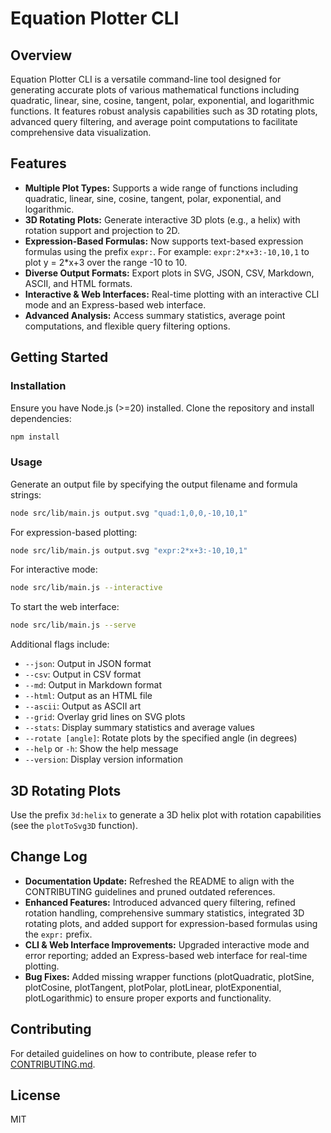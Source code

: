 # Equation Plotter CLI

## Overview

Equation Plotter CLI is a versatile command-line tool designed for generating accurate plots of various mathematical functions including quadratic, linear, sine, cosine, tangent, polar, exponential, and logarithmic functions. It features robust analysis capabilities such as 3D rotating plots, advanced query filtering, and average point computations to facilitate comprehensive data visualization.

## Features

- **Multiple Plot Types:** Supports a wide range of functions including quadratic, linear, sine, cosine, tangent, polar, exponential, and logarithmic.
- **3D Rotating Plots:** Generate interactive 3D plots (e.g., a helix) with rotation support and projection to 2D.
- **Expression-Based Formulas:** Now supports text-based expression formulas using the prefix `expr:`. For example: `expr:2*x+3:-10,10,1` to plot y = 2*x+3 over the range -10 to 10.
- **Diverse Output Formats:** Export plots in SVG, JSON, CSV, Markdown, ASCII, and HTML formats.
- **Interactive & Web Interfaces:** Real-time plotting with an interactive CLI mode and an Express-based web interface.
- **Advanced Analysis:** Access summary statistics, average point computations, and flexible query filtering options.

## Getting Started

### Installation

Ensure you have Node.js (>=20) installed. Clone the repository and install dependencies:

```bash
npm install
```

### Usage

Generate an output file by specifying the output filename and formula strings:

```bash
node src/lib/main.js output.svg "quad:1,0,0,-10,10,1"
```

For expression-based plotting:

```bash
node src/lib/main.js output.svg "expr:2*x+3:-10,10,1"
```

For interactive mode:

```bash
node src/lib/main.js --interactive
```

To start the web interface:

```bash
node src/lib/main.js --serve
```

Additional flags include:

- `--json`: Output in JSON format
- `--csv`: Output in CSV format
- `--md`: Output in Markdown format
- `--html`: Output as an HTML file
- `--ascii`: Output as ASCII art
- `--grid`: Overlay grid lines on SVG plots
- `--stats`: Display summary statistics and average values
- `--rotate [angle]`: Rotate plots by the specified angle (in degrees)
- `--help` or `-h`: Show the help message
- `--version`: Display version information

## 3D Rotating Plots

Use the prefix `3d:helix` to generate a 3D helix plot with rotation capabilities (see the `plotToSvg3D` function).

## Change Log

- **Documentation Update:** Refreshed the README to align with the CONTRIBUTING guidelines and pruned outdated references.
- **Enhanced Features:** Introduced advanced query filtering, refined rotation handling, comprehensive summary statistics, integrated 3D rotating plots, and added support for expression-based formulas using the `expr:` prefix.
- **CLI & Web Interface Improvements:** Upgraded interactive mode and error reporting; added an Express-based web interface for real-time plotting.
- **Bug Fixes:** Added missing wrapper functions (plotQuadratic, plotSine, plotCosine, plotTangent, plotPolar, plotLinear, plotExponential, plotLogarithmic) to ensure proper exports and functionality.

## Contributing

For detailed guidelines on how to contribute, please refer to [CONTRIBUTING.md](CONTRIBUTING.md).

## License

MIT
